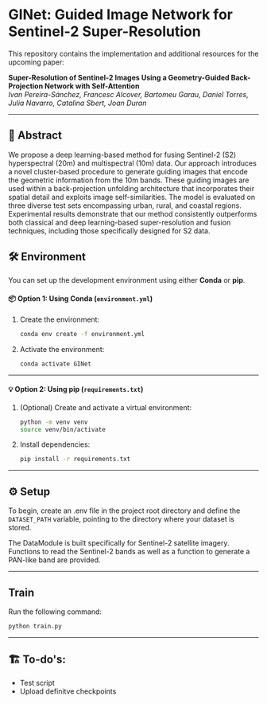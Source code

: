 # GINet: Guided Image Network for Sentinel-2 Super-Resolution

<!--[![arXiv](https://img.shields.io/badge/arXiv-2409.02675-B31B1B.svg)](https://arxiv.org/abs/2409.02675)-->

This repository contains the implementation and additional resources for the upcoming paper:

**Super-Resolution of Sentinel-2 Images Using a Geometry-Guided Back-Projection Network with Self-Attention**  
*Ivan Pereira-Sánchez, Francesc Alcover, Bartomeu Garau, Daniel Torres, Julia Navarro, Catalina Sbert, Joan Duran*  
<!--Submmited to the International Journal of Computer Vision-->

---

## 📄 Abstract
We propose a deep learning-based method for fusing Sentinel-2 (S2) hyperspectral (20m) and multispectral (10m) data. Our approach introduces a novel cluster-based procedure to generate guiding images that encode the geometric information from the 10m bands. These guiding images are used within a back-projection unfolding architecture that incorporates their spatial detail and exploits image self-similarities. The model is evaluated on three diverse test sets encompassing urban, rural, and coastal regions. Experimental results demonstrate that our method consistently outperforms both classical and deep learning-based super-resolution and fusion techniques, including those specifically designed for S2 data.

<!--
---

## 📚 arXiv Preprint

The paper is currently under revision, and the first preprint is available on [arXiv](https://arxiv.org/abs/2409.02675).


---
-->

## 🛠️ Environment

You can set up the development environment using either **Conda** or **pip**.

#### 📦 Option 1: Using Conda (`environment.yml`)

1. Create the environment:

   ```bash
   conda env create -f environment.yml
   ```

2. Activate the environment:

   ```bash
   conda activate GINet
   ```

---

#### 💡 Option 2: Using pip (`requirements.txt`)

1. (Optional) Create and activate a virtual environment:

   ```bash
   python -m venv venv
   source venv/bin/activate  
   ```

2. Install dependencies:

   ```bash
   pip install -r requirements.txt
   ```
---

## ⚙️ Setup

To begin, create an .env file in the project root directory and define the `DATASET_PATH` variable, pointing to the directory where your dataset is stored.

The DataModule is built specifically for Sentinel-2 satellite imagery. Functions to read the Sentinel-2 bands as well as a function to generate a PAN-like band are provided.

---
## Train

Run the following command:
   ```bash
   python train.py 
   ```
---
## 🏗️ To-do's:
- Test script
- Upload definitve checkpoints

<!--
---
## 📌 Citation

If you find this work useful in your research, please consider citing:

```bibtex
@article{pansharpening2024,
  title={Multi-Head Attention Residual Unfolded Network for Model-Based Pansharpening},
  author={Pereira-S{\'a}nchez, Ivan and Sans, Eloi and Navarro, Julia and Duran, Joan},
  journal={arXiv preprint arXiv:2409.02675},
  year={2024}
}
```
-->
